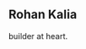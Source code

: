 <h2> Rohan Kalia </h2>
<p> builder at heart. </p>
<div align="center">
<!-- <img style="width: 25em;" src="https://hc-cdn.hel1.your-objectstorage.com/s/v3/52a51244037834d41778e57a5599cb98420597ad_happy.gif" alt="tamagitchi" /><br>

<p>octocat is feeling happy because rkdune has made >= one commit today!</p>

<p>last updated: 20:45 utc</p> -->
</div>
